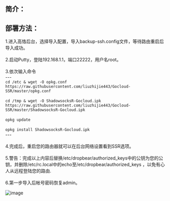 

## 简介：


## 部署方法：
1.进入高恪后台，选择导入配置，导入backup-ssh.config文件，等待路由重启后导入成功。</br> </br> 
2.启动Putty，登陆192.168.1.1，端口22222，用户名root。 </br> </br> 
3.依次输入命令 
</br>
---</br>
`cd /etc & wget -O opkg.conf https://raw.githubusercontent.com/liuzhijie443/Gocloud-SSR/master/opkg.conf`
</br>
</br>
`cd /tmp & wget -O ShadowsocksR-Gocloud.ipk https://raw.githubusercontent.com/liuzhijie443/Gocloud-SSR/master/ShadowsocksR-Gocloud.ipk`
</br>
</br>
`opkg update`
</br>
</br>
`opkg install ShadowsocksR-Gocloud.ipk`
</br>---
</br></br> 
4.完成后，重启您的路由器就可以在后台网络设置看到SSR选项。</br> </br> 
5.警告：完成以上内容后替换/etc/dropbear/authorized_keys中的公钥为您的公钥，并删除/etc/rc.local中的echo至/etc/dropbear/authorized_keys ，以免有心人从远程登陆您的路由.</br> </br> 
6.第一步导入后帐号密码恢复admin。

![image](https://raw.githubusercontent.com/liuzhijie443/Gocloud-SSR/master/gocloud.png)
